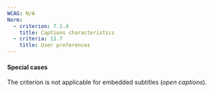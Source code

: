```yaml
---
WCAG: N/A
Norm:
  - criterion: 7.1.4
    title: Captions characteristics
  - criteria: 11.7
    title: User preferences
---
```



#### Special cases

The criterion is not applicable for embedded subtitles (<em lang="en">open captions</em>).